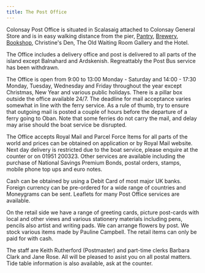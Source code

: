 ```yaml
---
title: The Post Office
---
```


Colonsay Post Office is situated in Scalasaig attached to Colonsay General Store and is in easy walking distance from the pier, <a href="{{ site.url }}{{ site.baseurl }}/shops-food/pantry">Pantry</a>, <a href="{{ site.url }}{{ site.baseurl }}/shops-food/colonsay-brewery">Brewery</a>, <a href="{{ site.url }}{{ site.baseurl }}/shops-food/bookshop">Bookshop</a>, Christine's Den, The Old Waiting Room Gallery and the Hotel.

The Office includes a delivery office and post is delivered to all parts of the island except Balnahard and Ardskenish. Regreattably the Post Bus service has been withdrawn.

The Office is open from 9:00 to 13:00 Monday - Saturday and 14:00 - 17:30 Monday, Tuesday, Wednesday and Friday throughout the year except Christmas, New Year and various public holidays. There is a pillar box outside the office available 24/7. The deadline for mail acceptance varies somewhat in line with the ferry service. As a rule of thumb, try to ensure that outgoing mail is posted a couple of hours before the departure of a ferry going to Oban. Note that some ferries do not carry the mail, and delay may arise should the boat service be disrupted.

The Office accepts Royal Mail and Parcel Force Items for all parts of the world and prices can be obtained on application or by Royal Mail website. Next day delivery is restricted due to the boat service, please enquire at the counter or on 01951 200323. Other services are available including the purchase of National Savings Premium Bonds, postal orders, stamps, mobile phone top ups and euro notes.

Cash can be obtained by using a Debit Card of most major UK banks. Foreign currency can be pre-ordered for a wide range of countries and Moneygrams can be sent. Leaflets for many Post Office services are available.

On the retail side we have a range of greeting cards, picture post-cards with local and other views and various stationery materials including pens, pencils also artist and writing pads. We can arrange flowers by post. We stock various items made by Pauline Campbell. The retail items can only be paid for with cash.

The staff are Keith Rutherford (Postmaster) and part-time clerks Barbara Clark and Jane Rose. All will be pleased to asist you on all postal matters. Tide table information is also available, ask at the counter.